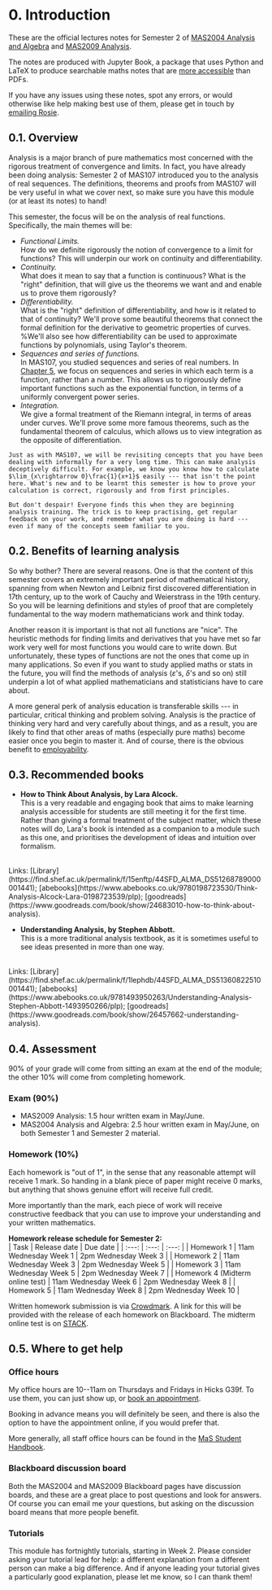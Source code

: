# 0. Introduction

These are the official lectures notes for Semester 2 of [MAS2004 Analysis and Algebra](https://sites.google.com/sheffield.ac.uk/somasstudentintranet/programme-study-information/module-choice/somas-module-directory/somas-module-directory-202425/mas2004-analysis-and-algebra) and [MAS2009 Analysis](https://sites.google.com/sheffield.ac.uk/somasstudentintranet/programme-study-information/module-choice/somas-module-directory/somas-module-directory-202425/mas2009-analysis). 

The notes are produced with Jupyter Book, a package that uses Python and LaTeX to produce searchable maths notes that are [more accessible](https://abestshef.github.io/jupyter/Intro.html) than PDFs. 

If you have any issues using these notes, spot any errors, or would otherwise like help making best use of them, please get in touch by [emailing Rosie](mailto:r.j.shewellbrockway@sheffield.ac.uk).

## 0.1. Overview 

Analysis is a major branch of pure mathematics most concerned with the rigorous treatment of convergence and limits. In fact, you have already been doing analysis: Semester 2 of MAS107 introduced you to the analysis of real sequences. The definitions, theorems and proofs from MAS107 will be very useful in what we cover next, so make sure you have this module (or at least its notes) to hand!

This semester, the focus will be on the analysis of real functions. Specifically, the main themes will be:

- *Functional Limits.* <br> How do we definite rigorously the notion of convergence to a limit for functions? This will underpin our work on continuity and differentiability.
- *Continuity.* <br> What does it mean to say that a function is continuous? What is the "right" definition, that will give us the theorems we want and and enable us to prove them rigorously?
- *Differentiability.* <br> What is the "right" definition of differentiability, and how is it related to that of continuity? We'll prove some beautiful theorems that connect the formal definition for the derivative to geometric properties of curves. %We'll also see how differentiability can be used to approximate functions by polynomials, using Taylor's theorem.
- *Sequences and series of functions.* <br> In MAS107, you studied sequences and series of real numbers. In [Chapter 5](chap:seq&seriesoffns), we focus on sequences and series in which each term is a function, rather than a number. This allows us to rigorously define important functions such as the exponential function, in terms of a uniformly convergent power series.
- *Integration.* <br> We give a formal treatment of the Riemann integral, in terms of areas under curves. We'll prove some more famous theorems, such as the fundamental theorem of calculus, which allows us to view integration as the opposite of differentiation.

```{warning}
Just as with MAS107, we will be revisiting concepts that you have been dealing with informally for a very long time. This can make analysis deceptively difficult. For example, we know you know how to calculate $\lim_{x\rightarrow 0}\frac{1}{x+1}$ easily --- that isn't the point here. What's new and to be learnt this semester is how to prove your calculation is correct, rigorously and from first principles. 

But don't despair! Everyone finds this when they are beginning analysis training. The trick is to keep practising, get regular feedback on your work, and remember what you are doing is hard --- even if many of the concepts seem familiar to you.
```

## 0.2. Benefits of learning analysis

So why bother? There are several reasons. One is that the content of this semester covers an extremely important period of mathematical history, spanning from when Newton and Leibniz first discovered differentiation in 17th century, up to the work of Cauchy and Weierstrass in the 19th century. So you will be learning definitions and styles of proof that are completely fundamental to the way modern mathematicians work and think today.

Another reason it is important is that not all functions are "nice". The heuristic methods for finding limits and derivatives that you have met so far work very well for most functions you would care to write down. But unfortunately, these types of functions are not the ones that come up in many applications. So even if you want to study applied maths or stats in the future, you will find the methods of analysis ($\varepsilon$'s, $\delta$'s and so on) still underpin a lot of what applied mathematicians and statisticians have to care about.

A more general perk of analysis education is transferable skills --- in particular, critical thinking and problem solving. Analysis is the practice of thinking very hard and very carefully about things, and as a result, you are likely to find that other areas of maths (especially pure maths) become easier once you begin to master it. And of course, there is the obvious benefit to [employability](https://students.sheffield.ac.uk/skills/sga).


## 0.3. Recommended books

- **How to Think About Analysis, by Lara Alcock.** <br>
This is a very readable and engaging book that aims to make learning analysis accessible for students are still meeting it for the first time. Rather than giving a formal treatment of the subject matter, which these notes will do, Lara's book is intended as a companion to a module such as this one, and prioritises the development of ideas and intuition over formalism.
<br>
Links: [Library](https://find.shef.ac.uk/permalink/f/15enftp/44SFD_ALMA_DS51268789000001441); [abebooks](https://www.abebooks.co.uk/9780198723530/Think-Analysis-Alcock-Lara-0198723539/plp); [goodreads](https://www.goodreads.com/book/show/24683010-how-to-think-about-analysis).

- **Understanding Analysis, by Stephen Abbott.**<br>
This is a more traditional analysis textbook, as it is sometimes useful to see ideas presented in more than one way.
<br>
Links: [Library](https://find.shef.ac.uk/permalink/f/1lephdb/44SFD_ALMA_DS51360822510001441); [abebooks](https://www.abebooks.co.uk/9781493950263/Understanding-Analysis-Stephen-Abbott-1493950266/plp); [goodreads](https://www.goodreads.com/book/show/26457662-understanding-analysis).


## 0.4. Assessment

90\% of your grade will come from sitting an exam at the end of the module; the other 10\% will come from completing homework.

### Exam (90\%)

- MAS2009 Analysis: 1.5 hour written exam in May/June.
- MAS2004 Analysis and Algebra: 2.5 hour written exam in May/June, on both Semester 1 and Semester 2 material.

### Homework (10\%)

Each homework is "out of 1", in the sense that any reasonable attempt will receive 1 mark. So handing in a blank piece of paper might receive 0 marks, but anything that shows genuine effort will receive full credit.

More importantly than the mark, each piece of work will receive constructive feedback that you can use to improve your understanding and your written mathematics. 

**Homework release schedule for Semester 2:** <br>
| Task | Release date | Due date |
| :---: | :---: | :---: |
| Homework 1 | 11am Wednesday Week 1 | 2pm Wednesday Week 3 |
| Homework 2 | 11am Wednesday Week 3 | 2pm Wednesday Week 5 |
| Homework 3 | 11am Wednesday Week 5 | 2pm Wednesday Week 7 |
| Homework 4 (Midterm online test) | 11am Wednesday Week 6 | 2pm Wednesday Week 8 |
| Homework 5 | 11am Wednesday Week 8 | 2pm Wednesday Week 10 |

Written homework submission is via [Crowdmark](https://students.sheffield.ac.uk/digital-learning/assessments/crowdmark). A link for this will be provided with the release of each homework on Blackboard. The midterm online test is on [STACK](https://aim.shef.ac.uk/moodle/my/).

## 0.5. Where to get help

### Office hours
My office hours are 10--11am on Thursdays and Fridays in Hicks G39f. To use them, you can just show up, or [book an appointment](https://calendar.app.google/aeQArCFrWEQ92Wim9). 

Booking in advance means you will definitely be seen, and there is also the option to have the appointment online, if you would prefer that.

More generally, all staff office hours can be found in the [MaS Student Handbook](https://www.google.com/url?q=https%3A%2F%2Fsites.google.com%2Fsheffield.ac.uk%2Fsomasstudentintranet%2Four-staff%2Fstaff-office-hours&sa=D&sntz=1&usg=AOvVaw0MG5KJzsfz4xfgZcJ-B5qE).

### Blackboard discussion board
Both the MAS2004 and MAS2009 Blackboard pages have discussion boards, and these are a great place to post questions and look for answers. Of course you can email me your questions, but asking on the discussion board means that more people benefit.

### Tutorials
This module has fortnightly tutorials, starting in Week 2. Please consider asking your tutorial lead for help: a different explanation from a different person can make a big difference. And if anyone leading your tutorial gives a particularly good explanation, please let me know, so I can thank them!